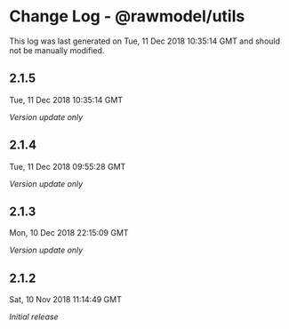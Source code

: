 # Change Log - @rawmodel/utils

This log was last generated on Tue, 11 Dec 2018 10:35:14 GMT and should not be manually modified.

## 2.1.5
Tue, 11 Dec 2018 10:35:14 GMT

*Version update only*

## 2.1.4
Tue, 11 Dec 2018 09:55:28 GMT

*Version update only*

## 2.1.3
Mon, 10 Dec 2018 22:15:09 GMT

*Version update only*

## 2.1.2
Sat, 10 Nov 2018 11:14:49 GMT

*Initial release*

